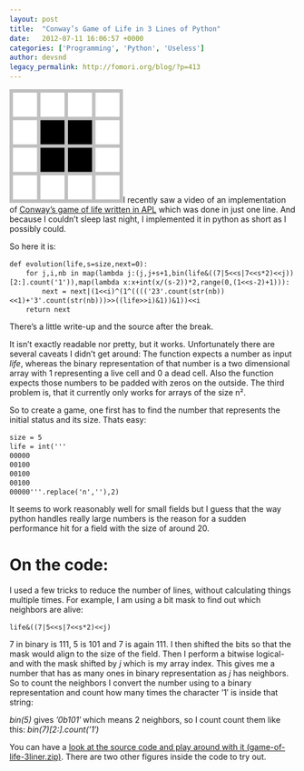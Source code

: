 ```yaml
---
layout: post
title:  "Conway’s Game of Life in 3 Lines of Python"
date:   2012-07-11 16:06:57 +0000
categories: ['Programming', 'Python', 'Useless']
author: devsnd
legacy_permalink: http://fomori.org/blog/?p=413
---
```



[![](/assets/images/200px-Game_of_life_block_with_border.svg_.png "200px-Game_of_life_block_with_border.svg")](/assets/images/200px-Game_of_life_block_with_border.svg_.png)I recently saw a video of an implementation of [Conway’s game of life written in APL](http://www.youtube.com/watch?v=a9xAKttWgP4) which was done in just one line. And because I couldn’t sleep last night, I implemented it in python as short as I possibly could.

So here it is:

```
def evolution(life,s=size,next=0):
    for j,i,nb in map(lambda j:(j,j+s+1,bin(life&((7|5<<s|7<<s*2)<<j))[2:].count('1')),map(lambda x:x+int(x/(s-2))*2,range(0,(1<<s-2)+1))):
        next = next|(1<<i)^(1^(((('23'.count(str(nb))<<1)+'3'.count(str(nb)))>>((life>>i)&1))&1))<<i
    return next
```

There’s a little write-up and the source after the break.

It isn’t exactly readable nor pretty, but it works. Unfortunately there are several caveats I didn’t get around: The function expects a number as input *life*, whereas the binary representation of that number is a two dimensional array with 1 representing a live cell and 0 a dead cell. Also the function expects those numbers to be padded with zeros on the outside. The third problem is, that it currently only works for arrays of the size n².

So to create a game, one first has to find the number that represents the initial status and its size. Thats easy:

```
size = 5
life = int('''
00000
00100
00100
00100
00000'''.replace('n',''),2)
```

It seems to work reasonably well for small fields but I guess that the way python handles really large numbers is the reason for a sudden performance hit for a field with the size of around 20.

On the code:
============

I used a few tricks to reduce the number of lines, without calculating things multiple times. For example, I am using a bit mask to find out which neighbors are alive:

```
life&((7|5<<s|7<<s*2)<<j)
```

7 in binary is 111, 5 is 101 and 7 is again 111. I then shifted the bits so that the mask would align to the size of the field. Then I perform a bitwise logical-and with the mask shifted by *j* which is my array index. This gives me a number that has as many ones in binary representation as *j* has neighbors. So to count the neighbors I convert the number using to a binary representation and count how many times the character ’1′ is inside that string:  

*bin(5)* gives *’0b101′* which means 2 neighbors, so I count count them like this: *bin(7)[2:].count(’1′)*

You can have a [look at the source code and play around with it (game-of-life-3liner.zip)](http://fomori.org/blog/wp-content/uploads/2012/07/game-of-life-3liner.zip). There are two other figures inside the code to try out.

  

	